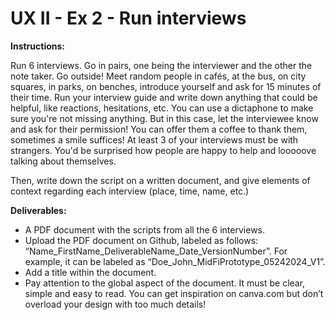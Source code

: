 # UX II - Ex 2 - Run interviews

**Instructions:** 

Run 6 interviews. Go in pairs, one being the interviewer and the other the note taker. 
Go outside! Meet random people in cafés, at the bus, on city squares, in parks, on benches, introduce yourself and ask for 15 minutes of their time. Run your interview guide and write down anything that could be helpful, like reactions, hesitations, etc. You can use a dictaphone to make sure you're not missing anything. But in this case, let the interviewee know and ask for their permission!
You can offer them a coffee to thank them, sometimes a smile suffices! 
At least 3 of your interviews must be with strangers. You'd be surprised how people are happy to help and looooove talking about themselves. 

Then, write down the script on a written document, and give elements of context regarding each interview (place, time, name, etc.)

**Deliverables:** 

- A PDF document with the scripts from all the 6 interviews.
- Upload the PDF document on Github, labeled as follows: “Name_FirstName_DeliverableName_Date_VersionNumber”. For example, it can be labeled as “Doe_John_MidFiPrototype_05242024_V1”.
- Add a title within the document.
- Pay attention to the global aspect of the document. It must be clear, simple and easy to read. You can get inspiration on canva.com but don’t overload your design with too much details!
